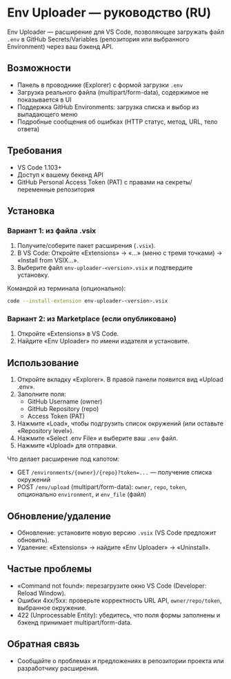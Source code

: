# Env Uploader — руководство (RU)

Env Uploader — расширение для VS Code, позволяющее загружать файл `.env` в GitHub Secrets/Variables (репозитория или выбранного Environment) через ваш бэкенд API.

## Возможности
- Панель в проводнике (Explorer) с формой загрузки `.env`
- Загрузка реального файла (multipart/form-data), содержимое не показывается в UI
- Поддержка GitHub Environments: загрузка списка и выбор из выпадающего меню
- Подробные сообщения об ошибках (HTTP статус, метод, URL, тело ответа)

## Требования
- VS Code 1.103+
- Доступ к вашему бекенд API
- GitHub Personal Access Token (PAT) с правами на секреты/переменные репозитория

## Установка
### Вариант 1: из файла .vsix
1. Получите/соберите пакет расширения (`.vsix`).
2. В VS Code: Откройте «Extensions» → «…» (меню с тремя точками) → «Install from VSIX…».
3. Выберите файл `env-uploader-<version>.vsix` и подтвердите установку.

Командой из терминала (опционально):
```bash
code --install-extension env-uploader-<version>.vsix
```

### Вариант 2: из Marketplace (если опубликовано)
1. Откройте «Extensions» в VS Code.
2. Найдите «Env Uploader» по имени издателя и установите.

## Использование
1. Откройте вкладку «Explorer». В правой панели появится вид «Upload .env».
2. Заполните поля:
   - GitHub Username (owner)
   - GitHub Repository (repo)
   - Access Token (PAT)
3. Нажмите «Load», чтобы подгрузить список окружений (или оставьте «Repository level»).
4. Нажмите «Select .env File» и выберите ваш `.env` файл.
5. Нажмите «Upload» для отправки.

Что делает расширение под капотом:
- GET `/environments/{owner}/{repo}?token=...` — получение списка окружений
- POST `/env/upload` (multipart/form-data): `owner`, `repo`, `token`, опционально `environment`, и `env_file` (файл)

## Обновление/удаление
- Обновление: установите новую версию `.vsix` (VS Code предложит обновить).
- Удаление: «Extensions» → найдите «Env Uploader» → «Uninstall».

## Частые проблемы
- «Command not found»: перезагрузите окно VS Code (Developer: Reload Window).
- Ошибки 4xx/5xx: проверьте корректность URL API, `owner/repo/token`, выбранное окружение.
- 422 (Unprocessable Entity): убедитесь, что поля формы заполнены и бэкенд принимает multipart/form-data.

## Обратная связь
- Сообщайте о проблемах и предложениях в репозитории проекта или разработчику расширения.

